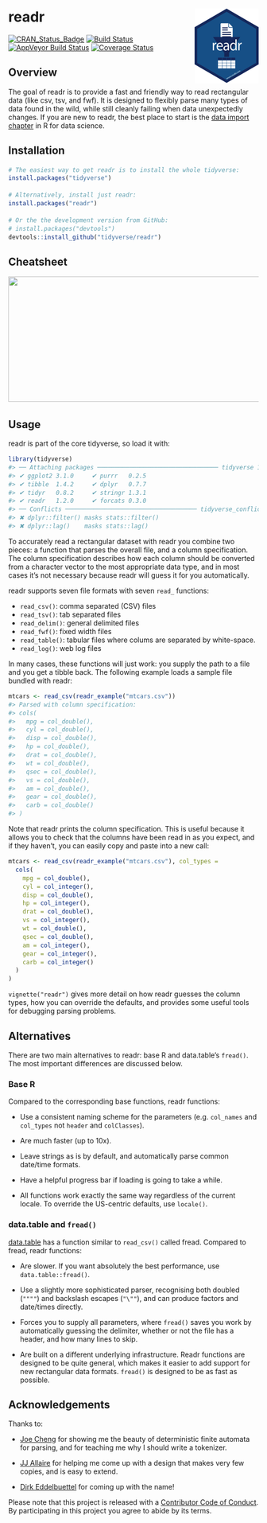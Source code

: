 
<!-- README.md is generated from README.Rmd. Please edit that file -->

# readr <a href="https://readr.tidyverse.org"><img src="man/figures/logo.png" align="right" height = 150 /></a>

[![CRAN\_Status\_Badge](https://www.r-pkg.org/badges/version/readr)](https://cran.r-project.org/package=readr)
[![Build
Status](https://travis-ci.org/tidyverse/readr.svg?branch=master)](https://travis-ci.org/tidyverse/readr)
[![AppVeyor Build
Status](https://ci.appveyor.com/api/projects/status/github/tidyverse/readr?branch=master&svg=true)](https://ci.appveyor.com/project/tidyverse/readr)
[![Coverage
Status](https://codecov.io/gh/tidyverse/readr/coverage.svg?branch=master)](https://codecov.io/gh/tidyverse/readr?branch=master)

## Overview

The goal of readr is to provide a fast and friendly way to read
rectangular data (like csv, tsv, and fwf). It is designed to flexibly
parse many types of data found in the wild, while still cleanly failing
when data unexpectedly changes. If you are new to readr, the best place
to start is the [data import
chapter](http://r4ds.had.co.nz/data-import.html) in R for data science.

## Installation

``` r
# The easiest way to get readr is to install the whole tidyverse:
install.packages("tidyverse")

# Alternatively, install just readr:
install.packages("readr")

# Or the the development version from GitHub:
# install.packages("devtools")
devtools::install_github("tidyverse/readr")
```

## Cheatsheet

<a href="https://rawgit.com/rstudio/cheatsheets/master/data-import.pdf"><img src="https://raw.githubusercontent.com/rstudio/cheatsheets/master/pngs/thumbnails/data-import-cheatsheet-thumbs.png" width="630" height="252"/></a>

## Usage

readr is part of the core tidyverse, so load it with:

``` r
library(tidyverse)
#> ── Attaching packages ────────────────────────────────── tidyverse 1.2.1 ──
#> ✔ ggplot2 3.1.0     ✔ purrr   0.2.5
#> ✔ tibble  1.4.2     ✔ dplyr   0.7.7
#> ✔ tidyr   0.8.2     ✔ stringr 1.3.1
#> ✔ readr   1.2.0     ✔ forcats 0.3.0
#> ── Conflicts ───────────────────────────────────── tidyverse_conflicts() ──
#> ✖ dplyr::filter() masks stats::filter()
#> ✖ dplyr::lag()    masks stats::lag()
```

To accurately read a rectangular dataset with readr you combine two
pieces: a function that parses the overall file, and a column
specification. The column specification describes how each column should
be converted from a character vector to the most appropriate data type,
and in most cases it’s not necessary because readr will guess it for you
automatically.

readr supports seven file formats with seven `read_` functions:

  - `read_csv()`: comma separated (CSV) files
  - `read_tsv()`: tab separated files
  - `read_delim()`: general delimited files
  - `read_fwf()`: fixed width files
  - `read_table()`: tabular files where colums are separated by
    white-space.
  - `read_log()`: web log files

In many cases, these functions will just work: you supply the path to a
file and you get a tibble back. The following example loads a sample
file bundled with readr:

``` r
mtcars <- read_csv(readr_example("mtcars.csv"))
#> Parsed with column specification:
#> cols(
#>   mpg = col_double(),
#>   cyl = col_double(),
#>   disp = col_double(),
#>   hp = col_double(),
#>   drat = col_double(),
#>   wt = col_double(),
#>   qsec = col_double(),
#>   vs = col_double(),
#>   am = col_double(),
#>   gear = col_double(),
#>   carb = col_double()
#> )
```

Note that readr prints the column specification. This is useful because
it allows you to check that the columns have been read in as you expect,
and if they haven’t, you can easily copy and paste into a new call:

``` r
mtcars <- read_csv(readr_example("mtcars.csv"), col_types = 
  cols(
    mpg = col_double(),
    cyl = col_integer(),
    disp = col_double(),
    hp = col_integer(),
    drat = col_double(),
    vs = col_integer(),
    wt = col_double(),
    qsec = col_double(),
    am = col_integer(),
    gear = col_integer(),
    carb = col_integer()
  )
)
```

`vignette("readr")` gives more detail on how readr guesses the column
types, how you can override the defaults, and provides some useful tools
for debugging parsing problems.

## Alternatives

There are two main alternatives to readr: base R and data.table’s
`fread()`. The most important differences are discussed below.

### Base R

Compared to the corresponding base functions, readr functions:

  - Use a consistent naming scheme for the parameters (e.g. `col_names`
    and `col_types` not `header` and `colClasses`).

  - Are much faster (up to 10x).

  - Leave strings as is by default, and automatically parse common
    date/time formats.

  - Have a helpful progress bar if loading is going to take a while.

  - All functions work exactly the same way regardless of the current
    locale. To override the US-centric defaults, use `locale()`.

### data.table and `fread()`

[data.table](https://github.com/Rdatatable/data.table) has a function
similar to `read_csv()` called fread. Compared to fread, readr
functions:

  - Are slower. If you want absolutely the
    best performance, use `data.table::fread()`.

  - Use a slightly more sophisticated parser, recognising both doubled
    (`""""`) and backslash escapes (`"\""`), and can produce factors and
    date/times directly.

  - Forces you to supply all parameters, where `fread()` saves you work
    by automatically guessing the delimiter, whether or not the file has
    a header, and how many lines to skip.

  - Are built on a different underlying infrastructure. Readr functions
    are designed to be quite general, which makes it easier to add
    support for new rectangular data formats. `fread()` is designed to
    be as fast as possible.

## Acknowledgements

Thanks to:

  - [Joe Cheng](https://github.com/jcheng5) for showing me the beauty of
    deterministic finite automata for parsing, and for teaching me why I
    should write a tokenizer.

  - [JJ Allaire](https://github.com/jjallaire) for helping me come up
    with a design that makes very few copies, and is easy to extend.

  - [Dirk Eddelbuettel](http://dirk.eddelbuettel.com) for coming up with
    the name\!

Please note that this project is released with a [Contributor Code of
Conduct](CONDUCT.md). By participating in this project you agree to
abide by its terms.
